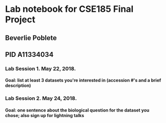 # Lab notebook for CSE185 Final Project
## Beverlie Poblete
## PID A11334034

### Lab Session 1.  May 22, 2018.
#### Goal: list at least 3 datasets you're interested in (accession #'s and a brief description)





### Lab Session 2.  May 24, 2018.
#### Goal: one sentence about the biological question for the dataset you chose; also sign up for lightning talks
